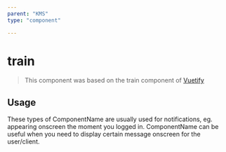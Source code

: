 ```yaml
---
parent: "KMS"
type: "component"

---
```


# train

>This component was based on the train component of [Vuetify](https://vuetifyjs.com/en/components/train/ "Vuetify's train component")

## Usage

These types of ComponentName are usually used for notifications, eg. appearing onscreen the moment you logged in. ComponentName can be useful when you need to display certain message onscreen for the user/client.

<!-- Component template need to be here -->
<DocComponent :file="/KMS/train/trainUsage"/>





